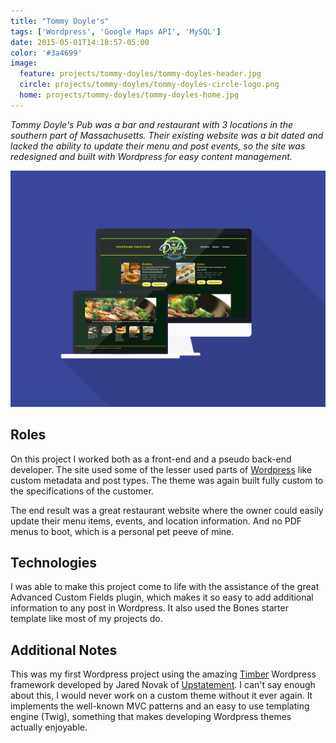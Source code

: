 ```yaml
---
title: "Tommy Doyle's"
tags: ['Wordpress', 'Google Maps API', 'MySQL']
date: 2015-05-01T14:18:57-05:00
color: '#3a4699'
image:
  feature: projects/tommy-doyles/tommy-doyles-header.jpg
  circle: projects/tommy-doyles/tommy-doyles-circle-logo.png
  home: projects/tommy-doyles/tommy-doyles-home.jpg
---
```


_Tommy Doyle's Pub was a bar and restaurant with 3 locations in the southern part of Massachusetts. Their existing website was a bit dated and lacked the ability to update their menu and post events, so the site was redesigned and built with Wordpress for easy content management._

![Tommy Doyle's Pub](../../images/projects/tommy-doyles/tommy-doyles-screens.png)

## Roles

On this project I worked both as a front-end and a pseudo back-end developer. The site used some of the lesser used parts of [Wordpress](/tags/projects/#wordpress) like custom metadata and post types. The theme was again built fully custom to the specifications of the customer.

The end result was a great restaurant website where the owner could easily update their menu items, events, and location information. And no PDF menus to boot, which is a personal pet peeve of mine.

## Technologies

I was able to make this project come to life with the assistance of the great Advanced Custom Fields plugin, which makes it so easy to add additional information to any post in Wordpress. It also used the Bones starter template like most of my projects do.

## Additional Notes

This was my first Wordpress project using the amazing [Timber](http://timberwp.org/) Wordpress framework developed by Jared Novak of [Upstatement](http://www.upstatement.com/). I can't say enough about this, I would never work on a custom theme without it ever again. It implements the well-known MVC patterns and an easy to use templating engine (Twig), something that makes developing Wordpress themes actually enjoyable.

